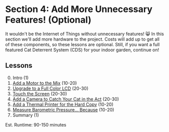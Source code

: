 # Section 4: Add More Unnecessary Features! (Optional)
It wouldn't be the Internet of Things without unnecessary features! 😸
In this section we'll add more hardware to the project. Costs will add
up to get all of these components, so these lessons are optional. Still,
if you want a full featured Cat Deterrent System (CDS) for your indoor
garden, continue on!

## Lessons
0. Intro (1)
1. [Add a Motor to the Mix](01-Motor.md) (10-20)
2. [Upgrade to a Full Color LCD](02-LCD.md) (20-30)
3. [Touch the Screen](03-Touch.md) (20-30)
4. [Add a Camera to Catch Your Cat in the Act](
   04-Camera.md) (20-30)
5. [Add a Thermal Printer for the Hard Copy](
   05-Printer.md) (10-20)
6. [Measure Barometric Pressure... Because](
   06-Barometer.md) (10-20)
7. Summary (1)

Est. Runtime: 90-150 minutes
